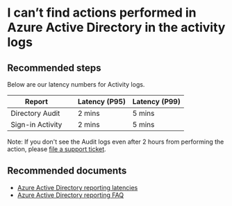 <properties
    pageTitle="I can’t find actions performed in Azure Active Directory in the activity logs"
    description="I can’t find actions that haven been recently performed in Azure Active Directory in the activity logs"
    service="microsoft.aad"
    resource="Microsoft_AAD_IAM"
    authors="MarkusVi"
    displayOrder="1"
    selfHelpType="resource"
    supportTopicIds=""
    resourceTags="azureadrreports_missingdata_audit"
    productPesIds=""
    cloudEnvironments="public, Fairfax"
	articleId="bb9285b9-2ee1-434e-9497-5307f8b9d93a"
	ownershipId="AzureIdentity_User"
/>

# I can’t find actions performed in Azure Active Directory in the activity logs

## **Recommended steps**

Below are our latency numbers for Activity logs.

 Report           | &nbsp; |  Latency (P95) | Latency (P99)
 ---              | ----   |  ---           | ---
 Directory Audit  | &nbsp; | 2 mins         | 5 mins
 Sign-in Activity | &nbsp; | 2 mins         | 5 mins

Note: If you don't see the Audit logs even after 2 hours from performing the action, please [file a support ticket](https://portal.azure.com/#blade/Microsoft_Azure_Support/HelpAndSupportBlade/newsupportrequest).

## **Recommended documents**

* [Azure Active Directory reporting latencies](https://docs.microsoft.com/azure/active-directory/active-directory-reporting-latencies-azure-portal)<br>
* [Azure Active Directory reporting FAQ](https://docs.microsoft.com/azure/active-directory/active-directory-reporting-faq)

